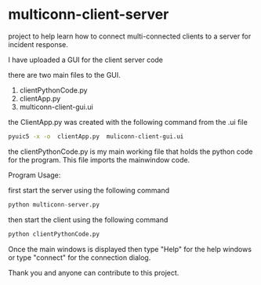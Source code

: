 # multiconn-client-server

project to help learn how to connect multi-connected clients to a server for incident response. 

I have uploaded a GUI for the client server code

there are two main files to the GUI. 

1. clientPythonCode.py
2. clientApp.py
3. multiconn-client-gui.ui

the ClientApp.py was created with the following command from the .ui file 

```bash
pyuic5 -x -o  clientApp.py  muliconn-client-gui.ui
```
the clientPythonCode.py is my main working file that holds the python code for the program. This file imports the mainwindow code.


Program Usage:

first start the server using the following command

```python
python multiconn-server.py
```
then start the client using the following command

```python
python clientPythonCode.py
```

Once the main windows is displayed then type "Help" for the help windows or type "connect" for the connection dialog.


Thank you and anyone can contribute to this project. 
